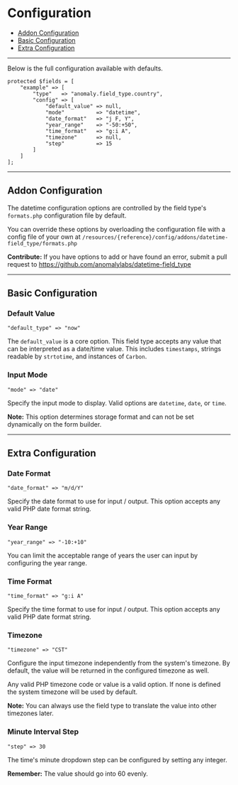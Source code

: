 # Configuration

- [Addon Configuration](#addon)
- [Basic Configuration](#basic)
- [Extra Configuration](#extra)

<hr>

Below is the full configuration available with defaults.

    protected $fields = [
        "example" => [
            "type"   => "anomaly.field_type.country",
            "config" => [
                "default_value" => null,
                "mode"          => "datetime",
                "date_format"   => "j F, Y",
                "year_range"    => "-50:+50",
                "time_format"   => "g:i A",
                "timezone"      => null,
                "step"          => 15
            ]
        ]
    ];

<hr>

<a name="addon"></a>
## Addon Configuration

The datetime configuration options are controlled by the field type's `formats.php` configuration file by default.

You can override these options by overloading the configuration file with a config file of your own at `/resources/{reference}/config/addons/datetime-field_type/formats.php`

<div class="alert alert-success">
<strong>Contribute:</strong> If you have options to add or have found an error, submit a pull request to <a href="https://github.com/anomalylabs/datetime-field_type" target="_blank">https://github.com/anomalylabs/datetime-field_type</a>
</div>

<hr>

<a name="basic"></a>
## Basic Configuration

### Default Value

    "default_type" => "now"

The `default_value` is a core option. This field type accepts any value that can be interpreted as a date/time value. This includes `timestamps`, strings readable by `strtotime`, and instances of `Carbon`.

### Input Mode

    "mode" => "date"

Specify the input mode to display. Valid options are `datetime`, `date`, or `time`.

<div class="alert alert-primary">
<strong>Note:</strong> This option determines storage format and can not be set dynamically on the form builder.
</div>

<hr>

<a name="extra"></a>
## Extra Configuration

### Date Format

    "date_format" => "m/d/Y"

Specify the date format to use for input / output. This option accepts any valid PHP date format string.

### Year Range

    "year_range" => "-10:+10"

You can limit the acceptable range of years the user can input by configuring the year range.

### Time Format

    "time_format" => "g:i A"

Specify the time format to use for input / output. This option accepts any valid PHP date format string.

### Timezone

    "timezone" => "CST"

Configure the input timezone independently from the system's timezone. By default, the value will be returned in the configured timezone as well.

Any valid PHP timezone code or value is a valid option. If none is defined the system timezone will be used by default.

<div class="alert alert-primary">
<strong>Note:</strong> You can always use the field type to translate the value into other timezones later.
</div>

### Minute Interval Step

    "step" => 30

The time's minute dropdown step can be configured by setting any integer.

<div class="alert alert-info">
<strong>Remember:</strong> The value should go into 60 evenly.
</div>
